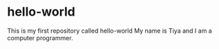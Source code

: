 # hello-world
This is my first repository called hello-world
My name is Tiya and I am a computer programmer.
